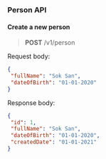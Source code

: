 ### Person API

#### Create a new person

> **POST** /v1/person

Request body:

 ```json
 {
  "fullName": "Sok San",
  "dateOfBirth": "01-01-2020"
}
 ```

Response body:

 ```json
 {
  "id": 1,
  "fullName": "Sok San",
  "dateOfBirth": "01-01-2020",
  "createdDate": "01-01-2021"
}
```
